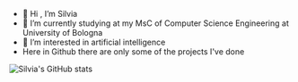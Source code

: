 - 👋 Hi , I’m Silvia
- 🌱 I’m currently studying at my MsC of Computer Science Engineering at University of Bologna
- 👀 I’m interested in artificial intelligence
- Here in Github there are only some of the projects I've done


![Silvia's GitHub stats](https://github-readme-stats.vercel.app/api?username=silviazandoli&count_private=true&theme=vue&show_icons=true)


